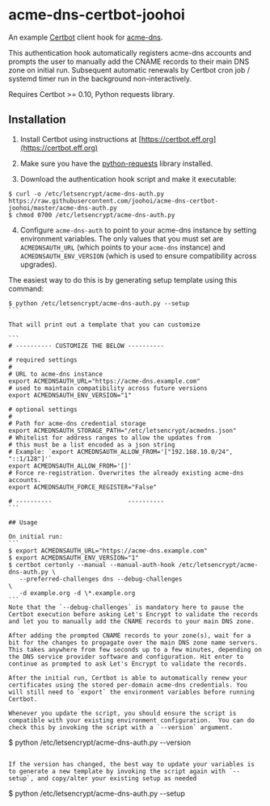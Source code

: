 # acme-dns-certbot-joohoi

An example [Certbot](https://certbot.eff.org) client hook for [acme-dns](https://github.com/joohoi/acme-dns). 

This authentication hook automatically registers acme-dns accounts and prompts the user to manually add the CNAME records to their main DNS zone on initial run. Subsequent automatic renewals by Certbot cron job / systemd timer run in the background non-interactively.

Requires Certbot >= 0.10, Python requests library.

## Installation

1) Install Certbot using instructions at [https://certbot.eff.org](https://certbot.eff.org)

2) Make sure you have the [python-requests](http://docs.python-requests.org/en/master/) library installed.

3) Download the authentication hook script and make it executable:
```
$ curl -o /etc/letsencrypt/acme-dns-auth.py https://raw.githubusercontent.com/joohoi/acme-dns-certbot-joohoi/master/acme-dns-auth.py
$ chmod 0700 /etc/letsencrypt/acme-dns-auth.py
```

4) Configure `acme-dns-auth` to point to your acme-dns instance by setting environment variables. The only values that you must set are `ACMEDNSAUTH_URL` (which points to your `acme-dns` instance) and `ACMEDNSAUTH_ENV_VERSION` (which is used to ensure compatibility across upgrades).

The easiest way to do this is by generating setup template using this command:

````
$ python /etc/letsencrypt/acme-dns-auth.py --setup
```

That will print out a template that you can customize

```
# ---------- CUSTOMIZE THE BELOW ----------
    
# required settings
#
# URL to acme-dns instance
export ACMEDNSAUTH_URL="https://acme-dns.example.com"
# used to maintain compatibility across future versions
export ACMEDNSAUTH_ENV_VERSION="1"

# optional settings
#
# Path for acme-dns credential storage
export ACMEDNSAUTH_STORAGE_PATH="/etc/letsencrypt/acmedns.json"
# Whitelist for address ranges to allow the updates from
# this must be a list encoded as a json string
# Example: `export ACMEDNSAUTH_ALLOW_FROM='["192.168.10.0/24", "::1/128"]'`
export ACMEDNSAUTH_ALLOW_FROM='[]'
# Force re-registration. Overwrites the already existing acme-dns accounts.
export ACMEDNSAUTH_FORCE_REGISTER="False"

# ----------                     ----------
```

## Usage

On initial run:
```
$ export ACMEDNSAUTH_URL="https://acme-dns.example.com"
$ export ACMEDNSAUTH_ENV_VERSION="1"
$ certbot certonly --manual --manual-auth-hook /etc/letsencrypt/acme-dns-auth.py \
   --preferred-challenges dns --debug-challenges                                 \
   -d example.org -d \*.example.org
```
Note that the `--debug-challenges` is mandatory here to pause the Certbot execution before asking Let's Encrypt to validate the records and let you to manually add the CNAME records to your main DNS zone.

After adding the prompted CNAME records to your zone(s), wait for a bit for the changes to propagate over the main DNS zone name servers. This takes anywhere from few seconds up to a few minutes, depending on the DNS service provider software and configuration. Hit enter to continue as prompted to ask Let's Encrypt to validate the records.

After the initial run, Certbot is able to automatically renew your certificates using the stored per-domain acme-dns credentials. You will still need to `export` the environment variables before running Certbot.

Whenever you update the script, you should ensure the script is compatible with your existing environment configuration.  You can do check this by invoking the script with a `--version` argument.

````
$ python /etc/letsencrypt/acme-dns-auth.py --version
```

If the version has changed, the best way to update your variables is to generate a new template by invoking the script again with `--setup`, and copy/alter your existing setup as needed

````
$ python /etc/letsencrypt/acme-dns-auth.py --setup
```
